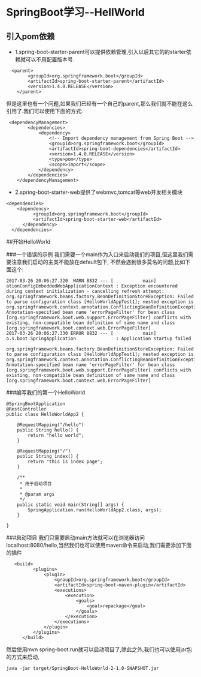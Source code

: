# SpringBoot学习--HellWorld

## 引入pom依赖

+ 1.spring-boot-starter-parent可以提供依赖管理,引入以后其它的的starter依赖就可以不用配置版本号.
```$xslt
  <parent>
        <groupId>org.springframework.boot</groupId>
        <artifactId>spring-boot-starter-parent</artifactId>
        <version>1.4.0.RELEASE</version>
    </parent>
```
但是这里也有一个问题,如果我们已经有一个自己的parent,那么我们就不能在这么引用了.我们可以使用下面的方式:
```$xslt
 <dependencyManagement>
        <dependencies>
            <dependency>
                <!-- Import dependency management from Spring Boot -->
                <groupId>org.springframework.boot</groupId>
                <artifactId>spring-boot-dependencies</artifactId>
                <version>1.4.0.RELEASE</version>
                <type>pom</type>
                <scope>import</scope>
            </dependency>
        </dependencies>
    </dependencyManagement>
```
+ 2.spring-boot-starter-web提供了webmvc,tomcat等web开发相关模块
```$xslt
<dependencies>  
    <dependency>  
          <groupId>org.springframework.boot</groupId>  
          <artifactId>spring-boot-starter-web</artifactId>  
      </dependency>  
  </dependencies>  

```

##开始HelloWorld

###一个错误的示例
我们需要一个main作为入口来启动我们的项目,但这里我们需要注意我们启动的主类不能放在default包下,
不然会遇到很多莫名的问题,比如下面这个:
```$xslt
2017-03-26 20:06:27.320  WARN 8832 --- [           main] ationConfigEmbeddedWebApplicationContext : Exception encountered during context initialization - cancelling refresh attempt: org.springframework.beans.factory.BeanDefinitionStoreException: Failed to parse configuration class [HelloWorldAppTest1]; nested exception is org.springframework.context.annotation.ConflictingBeanDefinitionException: Annotation-specified bean name 'errorPageFilter' for bean class [org.springframework.boot.web.support.ErrorPageFilter] conflicts with existing, non-compatible bean definition of same name and class [org.springframework.boot.context.web.ErrorPageFilter]
2017-03-26 20:06:27.330 ERROR 8832 --- [           main] o.s.boot.SpringApplication               : Application startup failed

org.springframework.beans.factory.BeanDefinitionStoreException: Failed to parse configuration class [HelloWorldAppTest1]; nested exception is org.springframework.context.annotation.ConflictingBeanDefinitionException: Annotation-specified bean name 'errorPageFilter' for bean class [org.springframework.boot.web.support.ErrorPageFilter] conflicts with existing, non-compatible bean definition of same name and class [org.springframework.boot.context.web.ErrorPageFilter]
```
###编写我们的第一个HelloWorld
```$xslt
@SpringBootApplication
@RestController
public class HelloWorldApp2 {

    @RequestMapping("/hello")
    public String hello() {
        return "hello world";
    }

    @RequestMapping("/")
    public String index() {
        return "this is index page";
    }

    /**
     * 用于启动项目
     *
     * @param args
     */
    public static void main(String[] args) {
        SpringApplication.run(HelloWorldApp2.class, args);
    }

}
```
###启动项目
我们只需要启动main方法就可以在浏览器访问localhost:8080/hello,当然我们也可以使用maven命令来启动,我们需要添加下面的插件
```$xslt
   <build>
          <plugins>
              <plugin>
                  <groupId>org.springframework.boot</groupId>
                  <artifactId>spring-boot-maven-plugin</artifactId>
                  <executions>
                      <execution>
                          <goals>
                              <goal>repackage</goal>
                          </goals>
                      </execution>
                  </executions>
              </plugin>
          </plugins>
      </build>
```
然后使用mvn spring-boot:run就可以启动项目了,除此之外,我们也可以使用jar包的方式来启动,
```aidl
java -jar target/SpringBoot-HelloWorld-2-1.0-SNAPSHOT.jar 
```

